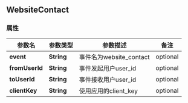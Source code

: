 <a name="WebsiteContact"></a>
## WebsiteContact
### 属性
参数名 | 参数类型 | 参数描述 | 备注
------------ | ------------- | ------------- | -------------
**event** | **String** | 事件名为website_contact |  optional
**fromUserId** | **String** | 事件发起用户user_id |  optional
**toUserId** | **String** | 事件接收用户user_id |  optional
**clientKey** | **String** | 使用应用的client_key |  optional





